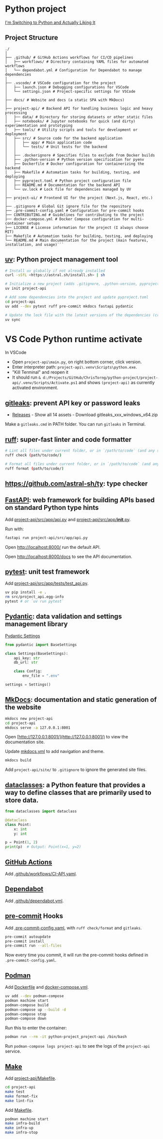 # Python project

[I'm Switching to Python and Actually Liking It](https://www.cesarsotovalero.net/blog/i-am-switching-to-python-and-actually-liking-it.html)

## Project Structure

```
./
│
├── .github/ # GitHub Actions workflows for CI/CD pipelines
│   ├── workflows/ # Directory containing YAML files for automated workflows
│   └── dependabot.yml # Configuration for Dependabot to manage dependencies
│
├── .vscode/ # VSCode configuration for the project
│   ├── launch.json # Debugging configurations for VSCode
│   └── settings.json # Project-specific settings for VSCode
│
├── docs/ # Website and docs (a static SPA with MkDocs)
│
├── project-api/ # Backend API for handling business logic and heavy processing
│   ├── data/ # Directory for storing datasets or other static files
│   ├── notebooks/ # Jupyter notebooks for quick (and dirty) experimentation and prototyping
│   ├── tools/ # Utility scripts and tools for development or deployment
│   ├── src/ # Source code for the backend application
│   │   ├── app/ # Main application code
│   │   └── tests/ # Unit tests for the backend
│   │
│   ├── .dockerignore # Specifies files to exclude from Docker builds
│   ├── .python-version # Python version specification for pyenv
│   ├── Dockerfile # Docker configuration for containerizing the backend
│   ├── Makefile # Automation tasks for building, testing, and deploying
│   ├── pyproject.toml # Python project configuration file
│   ├── README.md # Documentation for the backend API
│   └── uv.lock # Lock file for dependencies managed by UV
│
├── project-ui/ # Frontend UI for the project (Next.js, React, etc.)
│
├── .gitignore # Global Git ignore file for the repository
├── .pre-commit-config.yaml # Configuration for pre-commit hooks
├── CONTRIBUTING.md # Guidelines for contributing to the project
├── docker-compose.yml # Docker Compose configuration for multi-container setups
├── LICENSE # License information for the project (I always choose MIT)
├── Makefile # Automation tasks for building, testing, and deploying
└── README.md # Main documentation for the project (main features, installation, and usage)```
```

## [uv](https://astral.sh/uv/): Python project management tool

```bash
# Install uv globally if not already installed
curl -sSfL <https://astral.sh/install.sh> | sh

# Initialize a new project (adds .gitignore, .python-version, pyproject.toml, etc.)
uv init project-api

# Add some dependencies into the project and update pyproject.toml
cd project-api
uv add --dev pytest ruff pre-commit mkdocs fastapi pydantic

# Update the lock file with the latest versions of the dependencies (creates a .venv if not already created)
uv sync
```

# VS Code Python runtime activate

In VSCode

- Open `project-api\main.py`, on right bottom corner, click version.
- Enter interpreter path: `project-api\.venv\Scripts\python.exe`.
- "Kill Terminal" and reopen it
- It should run `& d:/Projects/GitHub/ChrisTorng/python-project/project-api/.venv/Scripts/Activate.ps1` and shows `(project-api)` as currently activated environment.

## [gitleaks](https://github.com/gitleaks/gitleaks): prevent API key or password leaks

 - [Releases](https://github.com/gitleaks/gitleaks/releases) - Show all 14 assets - Download gitleaks_xxx_windows_x64.zip

Make a `gitleaks.cmd` in PATH folder. You can run `gitleaks` in Terminal.

## [ruff](https://github.com/astral-sh/ruff): super-fast linter and code formatter

```bash
# Lint all files under current folder, or in `/path/to/code` (and any subdirectories).
ruff check (path/to/code/)

# Format all files under current folder, or in `/path/to/code` (and any subdirectories).
ruff format (path/to/code/)
```

## https://github.com/astral-sh/ty: type checker

## [FastAPI](https://fastapi.tiangolo.com/): web framework for building APIs based on standard Python type hints

Add [project-api/src/app/api.py](project-api/src/app/api.py) and [project-api/src/app/__init__.py](project-api/src/app/__init__.py).

Run with:
```bash
fastapi run project-api/src/app/api.py
```

Open [http://localhost:8000/](http://localhost:8000/) run the default API.

Open [http://localhost:8000/docs](http://localhost:8000/docs) to see the API documentation.


## [pytest](https://docs.pytest.org/en/stable/): unit test framework

Add [project-api/src/app/tests/test_api.py](project-api/src/app/tests/test_api.py).

```bash
uv pip install -e .
rm src/project_api.egg-info
pytest # or `uv run pytest`
```

## [Pydantic](https://pydantic-docs.helpmanual.io/): data validation and settings management library

[Pydantic Settings](https://docs.pydantic.dev/latest/concepts/pydantic_settings/)

```python
from pydantic import BaseSettings

class Settings(BaseSettings):
    api_key: str
    db_url: str

    class Config:
        env_file = ".env"

settings = Settings()
```

##  [MkDocs](https://www.mkdocs.org/): documentation and static generation of the website

```bash
mkdocs new project-api
cd project-api
mkdocs serve -a 127.0.0.1:8001
```
Open [http://127.0.0.1:8001/](http://127.0.0.1:8001/) to view the documentation site.

Update [mkdocs.yml](project-api/mkdocs.yml) to add navigation and theme.

```bash
mkdocs build
```

Add `project-api/site/` to `.gitignore` to ignore the generated site files.

## [dataclasses](https://docs.python.org/3/library/dataclasses.html): a Python feature that provides a way to define classes that are primarily used to store data.

```python
from dataclasses import dataclass

@dataclass
class Point:
    x: int
    y: int

p = Point(1, 2)
print(p)  # Output: Point(x=1, y=2)
```

## [GitHub Actions](https://github.com/features/actions)

Add [.github/workflows/CI-API.yaml](.github/workflows/CI-API.yaml).

## [Dependabot](https://dependabot.com/)

Add [.github/dependabot.yml](.github/dependabot.yml).

## [pre-commit](https://pre-commit.com/) Hooks

Add [.pre-commit-config.yaml](.pre-commit-config.yaml), with `ruff check/format` and `gitleaks`.

```bash
pre-commit autoupdate
pre-commit install
pre-commit run --all-files
```

Now every time you commit, it will run the pre-commit hooks defined in `.pre-commit-config.yaml`.

## [Podman](https://podman.io/)

Add [Dockerfile](project-api/Dockerfile) and [docker-compose.yml](docker-compose.yml).

```bash
uv add --dev podman-compose
podman machine start
podman-compose build
podman-compose up --build -d
podman-compose stop
podman-compose down
```

Run this to enter the container:

```bash
podman run --rm -it python-project_project-api /bin/bash
```

Run `podman-compose logs project-api` to see the logs of the `project-api` service.

## [Make](https://www.gnu.org/software/make/)

Add [project-api/Makefile](project-api/Makefile).

```bash
cd project-api
make test
make format-fix
make lint-fix
```

Add [Makefile](Makefile).

```bash
podman machine start
make infra-build
make infra-up
make infra-stop
```

